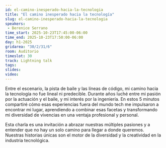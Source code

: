 ```yaml
---
id: el-camino-inesperado-hacia-la-tecnologia
title: "El camino inesperado hacia la tecnología"
slug: el-camino-inesperado-hacia-la-tecnologia
speakers:
 - Berenice Serrano
time_start: 2025-10-23T17:45:00-06:00
time_end: 2025-10-23T17:50:00-06:00
day: h1-2025
gridarea: "30/2/31/6"
room: Auditorio
timeslot: 30
track: Lightning talk
tags:
slides: 
video:
---
```


Entre el escenario, la pista de baile y las líneas de código, mi camino hacia la tecnología no fue lineal ni predecible. Durante años luché entre mi pasión por la actuación y el baile, y mi interés por la ingeniería. En estos 5 minutos compartiré cómo esas experiencias fuera del mundo tech me impulsaron a encontrar mi lugar, aprendiendo a combinar esas facetas y transformando mi diversidad de vivencias en una ventaja profesional y personal.

Esta charla es una invitación a abrazar nuestras múltiples pasiones y a entender que no hay un solo camino para llegar a donde queremos. Nuestras historias únicas son el motor de la diversidad y la creatividad en la industria tecnológica.